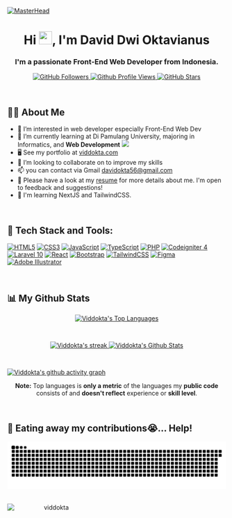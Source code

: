 [![MasterHead](https://firebasestorage.googleapis.com/v0/b/flexi-coding.appspot.com/o/dempgi7-520f8d5f-63d4-4453-8822-dbc149ae27f8.gif?alt=media&token=91c0c7b2-93c3-4029-b011-1a8703c5730d)](https://rishavchanda.io)
<h1 align="center">Hi <img src="https://raw.githubusercontent.com/MartinHeinz/MartinHeinz/master/wave.gif" width="30px" height="30px">, I'm David Dwi Oktavianus</h1>
<h3 align="center">I'm a passionate Front-End Web Developer from Indonesia.</h3>

<p align="center">
        <a href="https://github.com/viddokta?tab=followers">
                <img src="https://img.shields.io/github/followers/viddokta?label=Followers&style=social" alt="GitHub Followers">
        </a>
        <a href="https://github.com/Meghna-DAS/github-profile-views-counter">
                <img src="https://komarev.com/ghpvc/?username=viddokta" alt="Github Profile Views">
        </a>
        <a href="https://github.com/viddokta">
                <img src="https://img.shields.io/github/stars/viddokta?style=social" alt="GitHub Stars">
        </a>
</p>

<br/>

## 🙋‍♂️ About Me

- 👀 I’m interested in web developer especially Front-End Web Dev
- 🌱 I’m currently learning at Di Pamulang University, majoring in Informatics, and **Web Development** <img src="https://media.giphy.com/media/WUlplcMpOCEmTGBtBW/giphy.gif" width="30">
- 🖥️ See my portfolio at [viddokta.com](https://portofolio-viddokta-tailwindcss.netlify.app/)
- 💞️ I’m looking to collaborate on to improve my skills
- 📫 you can contact via Gmail <a href="mailto:davidokta56@gmail.com?">davidokta56@gmail.com</a>
- 📄 Please have a look at my <a href="#">resume</a> for more details about me. I'm open to feedback and suggestions!
- 🧠 I'm learning NextJS and TailwindCSS.
<!-- - 🏦 I'm a Front End Engineer working for a Kamus Crypto startup in Indonesia -->

<br/>

## 🚀 Tech Stack and Tools:

<p align="left">
        <!-- HTML -->
        <a href="https://developer.mozilla.org/en-US/docs/Web/HTML?retiredLocale=id" target="_blank"><img src="https://img.shields.io/badge/html5-%23E34F26.svg?style=flat&logo=html5&logoColor=white" title="HTML5" /></a>
        <!-- CSS -->
        <a href="https://developer.mozilla.org/en-US/docs/Web/CSS?retiredLocale=id" target="_blank"><img src="https://img.shields.io/badge/css3-%231572B6.svg?style=flat&logo=css3&logoColor=white" title="CSS3"/></a>
        <!-- JavaScript -->
        <a href="https://www.javascript.com/" target="_blank"><img src="https://img.shields.io/badge/javascript-%23323330.svg?style=flat&logo=javascript&logoColor=%23F7DF1E" title="JavaScript" /></a>
        <!-- Typescript -->
        <a href="https://www.typescriptlang.org/" target="_blank"><img src="https://img.shields.io/badge/TypeScript-007ACC?style=flat&logo=typescript&logoColor=white" title="TypeScript" /></a>
        <!-- PHP -->
        <a href="https://www.php.net/" target="_blank"><img src="https://img.shields.io/badge/php-%23777BB4.svg?style=flat&logo=php&logoColor=white" title="PHP" /></a>
        <!-- CodeIgniter -->
        <a href="https://codeigniter.com/" target="_blank"><img src="https://img.shields.io/badge/CodeIgniter-%23EF4223.svg?style=flat&logo=codeIgniter&logoColor=white" title="Codeigniter 4"/></a>
        <!-- Laravel -->
        <a href="https://laravel.com/" target="_blank"><img src="https://img.shields.io/badge/Laravel-FF2D20?style=flat&logo=laravel&logoColor=white" title="Laravel 10"/></a>
        <!-- React -->
        <a href="https://reactjs.org/" target="_blank" rel="noreferrer"><img src="https://img.shields.io/badge/react-%2320232a.svg?style=flat&logo=react&logoColor=%2361DAFB" alt="React" /></a>
        <!-- Bootstrap -->
        <a href="https://getbootstrap.com" target="_blank"><img src="https://img.shields.io/badge/bootstrap-%23563D7C.svg?style=flat&logo=bootstrap&logoColor=white" title="Bootstrap"/></a>
        <!-- Tailwind -->
        <a href="https://tailwindcss.com/" target="_blank" rel="noreferrer"><img src="https://img.shields.io/badge/tailwindcss-%2338B2AC.svg?style=flat&logo=tailwind-css&logoColor=white" alt="TailwindCSS" /></a>
        <!-- Figma -->
        <a href="https://www.figma.com/" target="_blank" rel="noreferrer"><img src="https://img.shields.io/badge/figma-%23F24E1E.svg?style=flat&logo=figma&logoColor=white" alt="Figma" /></a>
        <!-- Illustrator -->
        <a href="https://www.adobe.com/sea/products/illustrator.html?gclid=CjwKCAjwjtOTBhAvEiwASG4bCClKLinBHJqz119KE8tXVltRiQrfhpQLyUx88os0LdQGqdRYC61_bxoCtIMQAvD_BwE&sdid=ZXL8F24K&mv=search&ef_id=CjwKCAjwjtOTBhAvEiwASG4bCClKLinBHJqz119KE8tXVltRiQrfhpQLyUx88os0LdQGqdRYC61_bxoCtIMQAvD_BwE:G:s&s_kwcid=AL!3085!3!472466910439!e!!g!!adobe%20illustrator!11350284429!111298123836" target="_blank" rel="noreferrer"><img src="https://img.shields.io/badge/adobe%20illustrator-%23FF9A00.svg?style=flat&logo=adobe%20illustrator&logoColor=white" alt="Adobe Illustrator" /></a>
</p>

<br/>

## 📊 My Github Stats

<p align="center">
        <a href="https://github.com/viddokta">
                <img alt="Viddokta's Top Languages" width="45%" src="https://github-readme-stats.vercel.app/api/top-langs/?username=viddokta&langs_count=10&count_private=true&layout=compact&theme=vision-friendly-dark&hide_border=true&bg_color=0e0e0e" />
        </a>
</p>
<br/>
<p align="center">
        <a href="https://github.com/viddokta">
                <img title="🔥 Get streak stats for your profile at git.io/streak-stats" alt="Viddokta's streak" width="49.5%" src="https://github-readme-streak-stats.herokuapp.com/?user=viddokta&theme=vision-friendly-dark&hide_border=true&stroke=0000&background=0e0e0e"/>
        </a>
        <a href="https://github.com/viddokta">
                <img alt="Viddokta's Github Stats" width="49.5%" src="https://github-readme-stats.vercel.app/api?username=viddokta&show_icons=true&count_private=true&title_color=eccb14&text_color=ffffff&icon_color=785eef&hide_border=true&bg_color=0e0e0e" />
        </a>
</p>
<br/>

[![Viddokta's github activity graph](https://github-readme-activity-graph.vercel.app/graph?username=viddokta&bg_color=0e0e0e&color=eccb14&line=eccb14&point=e6e6e6&area_color=eccb14&area=true&radius=12&hide_border=true)](https://github.com/ashutosh00710/github-readme-activity-graph)

<p align="center"><b>Note:</b> Top languages is <b>only a metric</b> of the languages my <b>public code</b> consists of and <b>doesn't reflect</b> experience or <b>skill level</b>.</p>
<br/>

## 🐍 Eating away my contributions😭... Help!

<picture>
  <source media="(prefers-color-scheme: dark)" srcset="https://raw.githubusercontent.com/roziqinkhoeru/roziqinkhoeru/output/github-contribution-grid-snake-dark.svg">
  <source media="(prefers-color-scheme: light)" srcset="https://raw.githubusercontent.com/roziqinkhoeru/roziqinkhoeru/output/github-contribution-grid-snake.svg">
  <img alt="github contribution grid snake animation" src="https://raw.githubusercontent.com/roziqinkhoeru/roziqinkhoeru/output/github-contribution-grid-snake.svg">
</picture>
<br/>
<br/>

<p align="center">
        <a href="https://www.buymeacoffee.com/viddokta">
                <img align="left" src="https://cdn.buymeacoffee.com/buttons/v2/default-yellow.png" height="50" width="210" alt="viddokta"/>
        </a>
</p>
<br/>
<br/>

